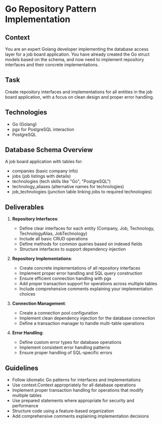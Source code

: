# Go Repository Pattern Implementation

## Context
You are an expert Golang developer implementing the database access layer for a job board application. You have already created the Go struct models based on the schema, and now need to implement repository interfaces and their concrete implementations.

## Task
Create repository interfaces and implementations for all entities in the job board application, with a focus on clean design and proper error handling.

## Technologies
- Go (Golang)
- pgx for PostgreSQL interaction
- PostgreSQL

## Database Schema Overview
A job board application with tables for:
- companies (basic company info)
- jobs (job listings with details)
- technologies (tech skills like "Go", "PostgreSQL")
- technology_aliases (alternative names for technologies)
- job_technologies (junction table linking jobs to required technologies)

## Deliverables

1. **Repository Interfaces**:
   - Define clear interfaces for each entity (Company, Job, Technology, TechnologyAlias, JobTechnology)
   - Include all basic CRUD operations
   - Define methods for common queries based on indexed fields
   - Structure interfaces to support dependency injection

2. **Repository Implementations**:
   - Create concrete implementations of all repository interfaces
   - Implement proper error handling and SQL query construction
   - Ensure efficient connection handling with pgx
   - Add proper transaction support for operations across multiple tables
   - Include comprehensive comments explaining your implementation choices

3. **Connection Management**:
   - Create a connection pool configuration
   - Implement clean dependency injection for the database connection
   - Define a transaction manager to handle multi-table operations

4. **Error Handling**:
   - Define custom error types for database operations
   - Implement consistent error handling patterns
   - Ensure proper handling of SQL-specific errors

## Guidelines
- Follow idiomatic Go patterns for interfaces and implementations
- Use context.Context appropriately for all database operations
- Implement proper transaction handling for operations that modify multiple tables
- Use prepared statements where appropriate for security and performance
- Structure code using a feature-based organization
- Add comprehensive comments explaining implementation decisions